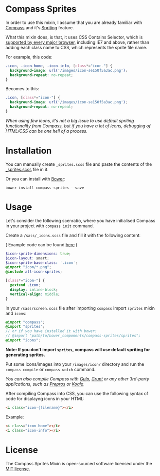 # Compass Sprites

In order to use this mixin, I assume that you are already familiar with [Compass](http://compass-style.org/) and it's [Spriting](http://compass-style.org/help/tutorials/spriting/) feature.

What this mixin does, is that, it uses CSS Contains Selector, which is [supported by every major browser](http://caniuse.com/#feat=css-sel3), including IE7 and above, rather than adding each class name to CSS, which represents the sprite file name.

For example, this code:

```css
.icon, .icon-home, .icon-info, [class*="icon-"] {
  background-image: url('/images/icon-se150f5a3ac.png');
  background-repeat: no-repeat;
}
```

Becomes to this:
```css
.icon, [class*="icon-"] {
  background-image: url('/images/icon-se150f5a3ac.png');
  background-repeat: no-repeat;
}
```

*When using few icons, it's not a big issue to use default spriting functionality from Compass, but if you have a lot of icons, debugging of HTML/CSS can be one hell of a process.*


# Installation

You can manually create `_sprites.scss` file and paste the contents of the [_sprites.scss](https://github.com/Landish/compass-sprites/blob/master/_sprites.scss) file in it.

Or you can install with [Bower](http://bower.io):

```
bower install compass-sprites --save
```

# Usage

Let's consider the following scenratio, where you have initialised Compass in your project with `compass init` command.

Create a `/sass/_icons.scss` file and fill it with the following content: 

( Example code can be found [here](https://github.com/Landish/compass-sprites/blob/master/_icons.example.scss) )

```scss
$icon-sprite-dimensions: true;
$icon-layout: smart;
$icon-sprite-base-class: '.icon';
@import "icon/*.png";
@include all-icon-sprites;

[class*="icon-"] {
  @extend .icon;
  display: inline-block;
  vertical-align: middle;
}
```

In your `/sass/screen.scss` file after importing `compass` import `sprites` mixin and `icons`:

```scss
@import "compass";
@import "sprites";
// or if you have installed it with bower:
// @import "path/to/bower_components/compass-sprites/sprites";
@import "icons";
```

**Note: If you don't import `sprites`, compass will use default spriting for generating sprites.**

Put some icons/images into your `/images/icon/` directory and run the `compass compile` or `compass watch` command.

*You can also compile Compass with [Gulp](http://gulpjs.com/), [Grunt](http://gruntjs.com/) or any other 3rd-party applications, such as [Prepros](https://prepros.io/) or [Koala](http://koala-app.com/).* 

After compiling Compass into CSS, you can use the following syntax of code for displayng icons in your HTML:

```html
<i class="icon-{filename}"></i>
```

Example:
```html
<i class="icon-home"></i>
<i class="icon-info"></i>
```

# License

The Compass Sprites Mixin is open-sourced software licensed under the [MIT license](http://opensource.org/licenses/MIT).



